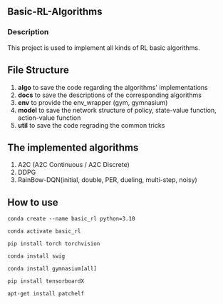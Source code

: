 ## Basic-RL-Algorithms 

### Description
This project is used to implement all kinds of RL basic algorithms.

## File Structure
1. **algo** to save the code regarding the algorithms' implementations
2. **docs** to save the descriptions of the corresponding algorithms
3. **env** to provide the env_wrapper (gym, gymnasium)
4. **model** to save the network structure of policy, state-value function, action-value function
5. **util** to save the code regrading the common tricks


## The implemented algorithms
1. A2C (A2C Continuous / A2C Discrete)
2. DDPG
3. RainBow-DQN(initial, double, PER, dueling, multi-step, noisy)

## How to use

`conda create --name basic_rl python=3.10`

`conda activate basic_rl`

`pip install torch torchvision`

`conda install swig`

`conda install gymnasium[all]`

`pip install tensorboardX`

`apt-get install patchelf`



